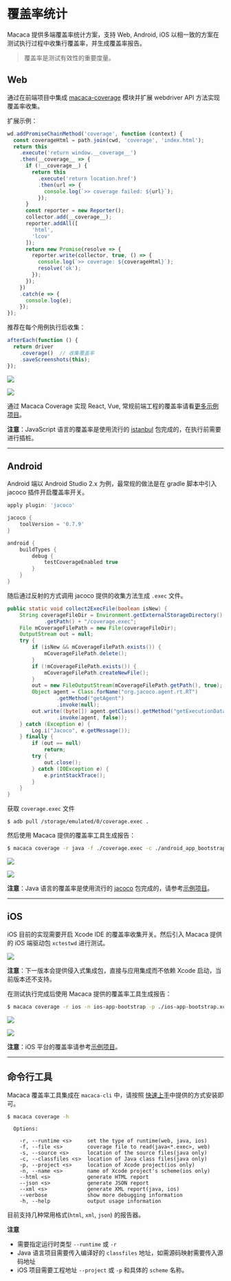 # 覆盖率统计

Macaca 提供多端覆盖率统计方案，支持 Web, Android, iOS 以相一致的方案在测试执行过程中收集行覆盖率，并生成覆盖率报告。

> 覆盖率是测试有效性的重要度量。

## Web

通过在前端项目中集成 [macaca-coverage](//github.com/macacajs/macaca-coverage) 模块并扩展 webdriver API 方法实现覆盖率收集。

扩展示例：

```javascript
wd.addPromiseChainMethod('coverage', function (context) {
  const coverageHtml = path.join(cwd, 'coverage', 'index.html');
  return this
    .execute('return window.__coverage__')
    .then(__coverage__ => {
      if (!__coverage__) {
        return this
          .execute('return location.href')
          .then(url => {
            console.log(`>> coverage failed: ${url}`);
          });
      }
      const reporter = new Reporter();
      collector.add(__coverage__);
      reporter.addAll([
        'html',
        'lcov'
      ]);
      return new Promise(resolve => {
        reporter.write(collector, true, () => {
          console.log(`>> coverage: ${coverageHtml}`);
          resolve('ok');
        });
      });
    })
    .catch(e => {
      console.log(e);
    });
});
```

推荐在每个用例执行后收集：

```javascript
afterEach(function () {
  return driver
    .coverage()  // 收集覆盖率
    .saveScreenshots(this);
});
```

![](https://wx3.sinaimg.cn/large/6d308bd9gy1forkepibstj21kw0r6gta.jpg)

![](https://wx3.sinaimg.cn/large/6d308bd9gy1forl1pd99pj211x0rtgrt.jpg)

通过 Macaca Coverage 实现 React, Vue, 常规前端工程的覆盖率请看[更多示例项目](//github.com/macacajs/awesome-macaca#coverage)。

**注意**：JavaScript 语言的覆盖率是使用流行的 [istanbul](//github.com/gotwarlost/istanbul) 包完成的，在执行前需要进行插桩。

---

## Android

Android 端以 Android Studio 2.x 为例，最常规的做法是在 gradle 脚本中引入 jacoco 插件开启覆盖率开关。

```gradle
apply plugin: 'jacoco'

jacoco {
    toolVersion = '0.7.9'
}

android {
    buildTypes {
        debug {
            testCoverageEnabled true
        }
    }
}
```

随后通过反射的方式调用 jacoco 提供的收集方法生成 `.exec` 文件。

```java
public static void collect2ExecFile(boolean isNew) {
    String coverageFileDir = Environment.getExternalStorageDirectory()
            .getPath() + "/coverage.exec";
    File mCoverageFilePath = new File(coverageFileDir);
    OutputStream out = null;
    try {
        if (isNew && mCoverageFilePath.exists()) {
            mCoverageFilePath.delete();
        }
        if (!mCoverageFilePath.exists()) {
            mCoverageFilePath.createNewFile();
        }
        out = new FileOutputStream(mCoverageFilePath.getPath(), true);
        Object agent = Class.forName("org.jacoco.agent.rt.RT")
                .getMethod("getAgent")
                .invoke(null);
        out.write((byte[]) agent.getClass().getMethod("getExecutionData", boolean.class)
                .invoke(agent, false));
    } catch (Exception e) {
        Log.i("Jacoco", e.getMessage());
    } finally {
        if (out == null)
            return;
        try {
            out.close();
        } catch (IOException e) {
            e.printStackTrace();
        }
    }
}
```

获取 `coverage.exec` 文件

```
$ adb pull /storage/emulated/0/coverage.exec .
```

然后使用 Macaca 提供的覆盖率工具生成报告：

```bash
$ macaca coverage -r java -f ./coverage.exec -c ./android_app_bootstrap/build/intermediates/classes/debug -s ./android_app_bootstrap/src/main/java --html ./reporter
```
![](https://wx3.sinaimg.cn/large/6d308bd9gy1forl1qm602j21kw0sn15x.jpg)

![](https://wx3.sinaimg.cn/large/6d308bd9gy1forl1qxn7ij21kw16zkam.jpg)

**注意**：Java 语言的覆盖率是使用流行的 [jacoco](//github.com/jacoco/jacoco) 包完成的，请参考[示例项目](//github.com/macacajs/awesome-macaca#coverage)。

---

## iOS

iOS 目前的实现需要开启 Xcode IDE 的覆盖率收集开关。然后引入 Macaca 提供的 iOS 端驱动包 `xctestwd` 进行测试。

![](https://wx2.sinaimg.cn/large/6d308bd9gy1forlbdrx66j20ow0e0q55.jpg)

**注意**：下一版本会提供侵入式集成包，直接与应用集成而不依赖 Xcode
启动，当前版本还不支持。

在测试执行完成后使用 Macaca 提供的覆盖率工具生成报告：

```bash
$ macaca coverage -r ios -n ios-app-bootstrap -p ./ios-app-bootstrap.xcodeproj --html ./reporter
```
![](https://wx3.sinaimg.cn/large/6d308bd9gy1forlgyhm6tj21030ok78y.jpg)

![](https://wx3.sinaimg.cn/large/6d308bd9gy1forlgyonr0j21030ok79b.jpg)

**注意**：iOS 平台的覆盖率请参考[示例项目](//github.com/macacajs/awesome-macaca#coverage)。

---

## 命令行工具

Macaca 覆盖率工具集成在 `macaca-cli` 中，请按照 [快速上手](./quick-start)中提供的方式安装即可。

```bash
$ macaca coverage -h
```

```
  Options:

    -r, --runtime <s>     set the type of runtime(web, java, ios)
    -f, --file <s>        coverage file to read(java<*.exec>, web)
    -s, --source <s>      location of the source files(java only)
    -c, --classfiles <s>  location of Java class files(java only)
    -p, --project <s>     location of Xcode project(ios only)
    -n, --name <s>        name of Xcode project's scheme(ios only)
    --html <s>            generate HTML report
    --json <s>            generate JSON report
    --xml <s>             generate XML report(java, ios)
    --verbose             show more debugging information
    -h, --help            output usage information
```

目前支持几种常用格式(`html`, `xml`, `json`) 的报告器。

**注意**

- 需要指定运行时类型 `--runtime` 或 `-r`
- Java 语言项目需要传入编译好的 `classfiles` 地址，如需源码映射需要传入源码地址
- iOS 项目需要工程地址 `--project` 或 `-p` 和具体的 `scheme` 名称。
